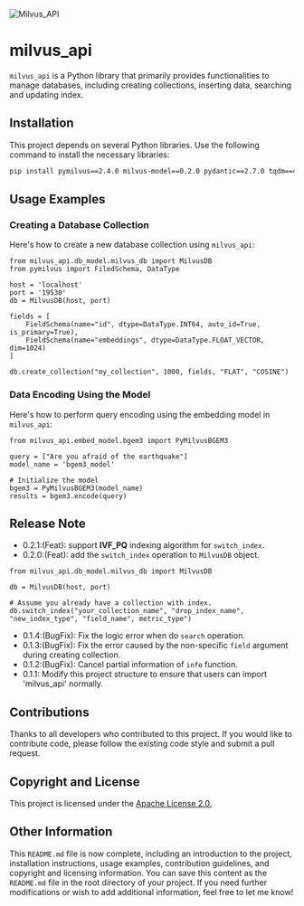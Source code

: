![Milvus_API](figures/milvus_logo_with_a_steampunk_and_industrial_style.jpg)

# milvus_api
`milvus_api` is a Python library that primarily provides functionalities to manage databases, including creating collections, inserting data, searching and updating index.

## Installation
This project depends on several Python libraries. Use the following command to install the necessary libraries:

```bash
pip install pymilvus==2.4.0 milvus-model==0.2.0 pydantic==2.7.0 tqdm==4.66.2 FlagEmbedding==1.2.9 torch==2.2.2 numpy==1.24.4
```

## Usage Examples
### Creating a Database Collection

Here's how to create a new database collection using `milvus_api`:
```
from milvus_api.db_model.milvus_db import MilvusDB
from pymilvus import FiledSchema, DataType

host = 'localhost'
port = '19530'
db = MilvusDB(host, port)

fields = [  
    FieldSchema(name="id", dtype=DataType.INT64, auto_id=True, is_primary=True),
    FieldSchema(name="embeddings", dtype=DataType.FLOAT_VECTOR, dim=1024)
]

db.create_collection("my_collection", 1000, fields, "FLAT", "COSINE")
```

### Data Encoding Using the Model
Here's how to perform query encoding using the embedding model in `milvus_api`:

```
from milvus_api.embed_model.bgem3 import PyMilvusBGEM3

query = ["Are you afraid of the earthquake"]
model_name = 'bgem3_model'

# Initialize the model
bgem3 = PyMilvusBGEM3(model_name)
results = bgem3.encode(query)
```
## Release Note
- 0.2.1:(Feat): support **IVF_PQ** indexing algorithm for `switch_index`.
- 0.2.0:(Feat): add the `switch_index` operation to `MilvusDB` object.
```
from milvus_api.db_model.milvus_db import MilvusDB

db = MilvusDB(host, port)

# Assume you already have a collection with index.
db.switch_index("your_collection_name", "drop_index_name", "new_index_type", "field_name", metric_type")
```
- 0.1.4:(BugFix): Fix the logic error when do `search` operation.
- 0.1.3:(BugFix): Fix the error caused by the non-specific `field` argument during creating collection.
- 0.1.2:(BugFix): Cancel partial information of `info` function.
- 0.1.1: Modify this project structure to ensure that users can import 'milvus_api' normally.



## Contributions
Thanks to all developers who contributed to this project. If you would like to contribute code, please follow the existing code style and submit a pull request.

## Copyright and License
This project is licensed under the [Apache License 2.0.](https://www.apache.org/licenses/LICENSE-2.0)

## Other Information
This `README.md` file is now complete, including an introduction to the project, installation instructions, usage examples, contribution guidelines, and copyright and licensing information. You can save this content as the `README.md` file in the root directory of your project. If you need further modifications or wish to add additional information, feel free to let me know!
